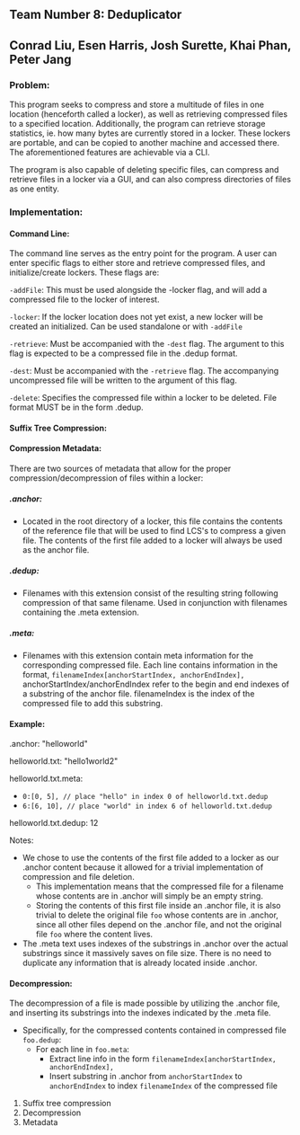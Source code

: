 ## Team Number 8: Deduplicator
## Conrad Liu, Esen Harris, Josh Surette, Khai Phan, Peter Jang

### Problem:

This program seeks to compress and store a multitude of files in one location (henceforth called a locker), as well as retrieving compressed files to a specified location. Additionally, the program can retrieve storage statistics, ie. how many bytes are currently stored in a locker. These lockers are portable, and can be copied to another machine and accessed there. The aforementioned features are achievable via a CLI.

The program is also capable of deleting specific files, can compress and retrieve files in a locker via a GUI, and can also compress directories of files as one entity.

### Implementation:

#### Command Line:

The command line serves as the entry point for the program. A user can enter specific flags to either store and retrieve compressed files, and initialize/create lockers. These flags are:

`-addFile`: This must be used alongside the -locker flag, and will add a compressed file to the locker of interest.

`-locker`: If the locker location does not yet exist, a new locker will be created an initialized. Can be used standalone or with `-addFile`

`-retrieve`: Must be accompanied with the `-dest` flag. The argument to this flag is expected to be a compressed file in the .dedup format.

`-dest`: Must be accompanied with the `-retrieve` flag. The accompanying uncompressed file will be written to the argument of this flag.

`-delete`: Specifies the compressed file within a locker to be deleted. File format MUST be in the form .dedup.

#### Suffix Tree Compression:


#### Compression Metadata:

There are two sources of metadata that allow for the proper compression/decompression of files within a locker:

##### .anchor:
-   Located in the root directory of a locker, this file contains the contents of the reference file that will be used to find LCS's to compress a given file. The contents of the first file added to a locker will always be used as the anchor file.

##### .dedup:
-   Filenames with this extension consist of the resulting string following compression of that same filename. Used in conjunction with filenames containing the .meta extension.

##### .meta:
-   Filenames with this extension contain meta information for the corresponding compressed file. Each line contains information in the format,
```filenameIndex[anchorStartIndex, anchorEndIndex],```
anchorStartIndex/anchorEndIndex refer to the begin and end indexes of a substring of the anchor file. filenameIndex is the index of the compressed file to add this substring.

#### Example:
.anchor: "helloworld"

helloworld.txt: "hello1world2"

helloworld.txt.meta:
-   `0:[0, 5], // place "hello" in index 0 of helloworld.txt.dedup`
-   `6:[6, 10],	// place "world" in index 6 of helloworld.txt.dedup`

helloworld.txt.dedup: 12

Notes:
-   We chose to use the contents of the first file added to a locker as our .anchor content because it allowed for a trivial implementation of compression and file deletion.
    -   This implementation means that the compressed file for a filename whose contents are in .anchor will simply be an empty string.
    -   Storing the contents of this first file inside an .anchor file, it is also trivial to delete the original file `foo` whose contents are in .anchor, since all other files depend on the .anchor file, and not the original file `foo` where the content lives.
-   The .meta text uses indexes of the substrings in .anchor over the actual substrings since it massively saves on file size. There is no need to duplicate any information that is already located inside .anchor.


#### Decompression:

The decompression of a file is made possible by utilizing the .anchor file, and inserting its substrings into the indexes indicated by the .meta file.
-   Specifically, for the compressed contents contained in compressed file `foo.dedup`:
    -   For each line in `foo.meta`:
        -   Extract line info in the form `filenameIndex[anchorStartIndex, anchorEndIndex],`
        -   Insert substring in .anchor from `anchorStartIndex` to `anchorEndIndex` to index `filenameIndex` of the compressed file


1) Suffix tree compression
2) Decompression
3) Metadata